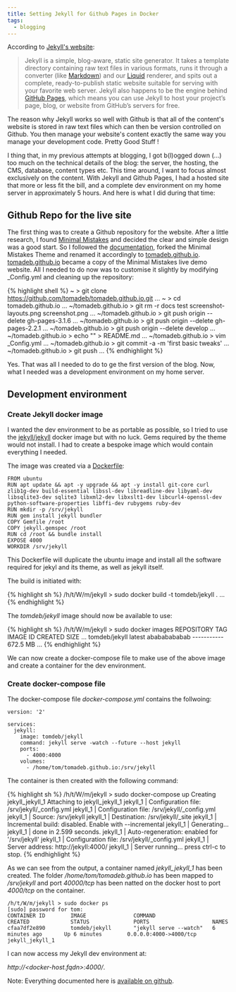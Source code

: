 ```yaml
---
title: Setting Jekyll for Github Pages in Docker
tags:
  - blogging
---
```


According to [Jekyll's website](https://jekyllrb.com/docs/home/):

> Jekyll is a simple, blog-aware, static site generator. It takes a template directory containing raw text files in various formats, runs it through a converter (like [Markdown](https://daringfireball.net/projects/markdown/)) and our [Liquid](https://github.com/Shopify/liquid/wiki) renderer, and spits out a complete, ready-to-publish static website suitable for serving with your favorite web server. Jekyll also happens to be the engine behind [GitHub Pages](https://pages.github.com/), which means you can use Jekyll to host your project’s page, blog, or website from GitHub’s servers for free.

The reason why Jekyll works so well with Github is that all of the content's website is stored in raw text files which can then be version controlled on Github. You then manage your website's content exactly the same way you manage your development code. Pretty Good Stuff !

I thing that, in my previous attempts at blogging, I got b(l)ogged down (...) too much on the technical details of the blog: the server, the hosting, the CMS, database, content types etc. This time around, I want to focus almost exclusively on the content. With Jekyll and Github Pages, I had a hosted site that more or less fit the bill, and a complete dev environment on my home server in approximately 5 hours. And here is what I did during that time:  

## Github Repo for the live site

The first thing was to create a Github repository for the website. After a little research, I found [Minimal Mistakes](https://mmistakes.github.io/minimal-mistakes/) and decided the clear and simple design was a good start. So I followed the [documentation](https://mmistakes.github.io/minimal-mistakes/docs/quick-start-guide/), forked the Minimal Mistakes Theme and renamed it accordingly to [tomadeb.github.io](https://github.com/tomadeb/tomadeb.github.io). [tomadeb.github.io](https://tomadeb.github.io) became a copy of the Minimal Mistakes live demo website. All I needed to do now was to customise it slightly by modifying _Config.yml and cleaning up the repository:

{% highlight shell %}
~ > git clone https://github.com/tomadeb/tomadeb.github.io.git
...
~ > cd tomadeb.github.io
...
~/tomadeb.github.io > git rm -r docs test screenshot-layouts.png screenshot.png
...
~/tomadeb.github.io > git push origin --delete gh-pages-3.1.6
...
~/tomadeb.github.io > git push origin --delete gh-pages-2.2.1
...
~/tomadeb.github.io > git push origin --delete develop
...
~/tomadeb.github.io > echo "" > README.md
...
~/tomadeb.github.io > vim _Config.yml
...
~/tomadeb.github.io > git commit -a -m 'first basic tweaks' 
...
~/tomadeb.github.io > git push
...
{% endhighlight %}

Yes. That was all I needed to do to ge the first version of the blog. Now, what I needed was a development environment on my home server.

## Development environment

### Create Jekyll docker image 

I wanted the dev environment to be as portable as possible, so I tried to use the [jekyll/jekyll]() docker image but with no luck. Gems required by the theme would not install. I had to create a bespoke image which would contain everything I needed.

The image was created via a [Dockerfile](https://docs.docker.com/engine/reference/builder/):

```
FROM ubuntu
RUN apt update && apt -y upgrade && apt -y install git-core curl zlib1g-dev build-essential libssl-dev libreadline-dev libyaml-dev libsqlite3-dev sqlite3 libxml2-dev libxslt1-dev libcurl4-openssl-dev python-software-properties libffi-dev rubygems ruby-dev
RUN mkdir -p /srv/jekyll
RUN gem install jekyll bundler
COPY Gemfile /root
COPY jekyll.gemspec /root
RUN cd /root && bundle install
EXPOSE 4000
WORKDIR /srv/jekyll
```

This Dockerfile will duplicate the ubuntu image and install all the software required for jekyl and its theme, as well as jekyll itself. 

The build is initiated with:

{% highlight sh %}
/h/t/W/m/jekyll > sudo docker build -t tomdeb/jekyll . 
...
{% endhighlight %}

The *tomdeb/jekyll* image should now be available to use:

{% highlight sh %}
/h/t/W/m/jekyll > sudo docker images 
REPOSITORY          TAG                 IMAGE ID            CREATED             SIZE
...
tomdeb/jekyll       latest              abababababab        -----------         672.5 MB
...
{% endhighlight %}

We can now create a docker-compose file to make use of the above image and create a container for the dev environment.

### Create docker-compose file

The docker-compose file *docker-compose.yml* contains the follwoing:

```
version: '2'

services:
  jekyll:
    image: tomdeb/jekyll
    command: jekyll serve -watch --future --host jekyll
    ports:
      - 4000:4000
    volumes:
      - /home/tom/tomadeb.github.io:/srv/jekyll
```

The container is then created with the following command:

{% highlight sh %}
/h/t/W/m/jekyll > sudo docker-compose up
Creating jekyll_jekyll_1
Attaching to jekyll_jekyll_1
jekyll_1  | Configuration file: /srv/jekyll/_config.yml
jekyll_1  | Configuration file: /srv/jekyll/_config.yml
jekyll_1  |             Source: /srv/jekyll
jekyll_1  |        Destination: /srv/jekyll/_site
jekyll_1  |  Incremental build: disabled. Enable with --incremental
jekyll_1  |       Generating...
jekyll_1  |                     done in 2.599 seconds.
jekyll_1  |  Auto-regeneration: enabled for '/srv/jekyll'
jekyll_1  | Configuration file: /srv/jekyll/_config.yml
jekyll_1  |     Server address: http://jekyll:4000/
jekyll_1  |   Server running... press ctrl-c to stop.
{% endhighlight %}

As we can see from the output, a container named *jekyll_jekyll_1* has been created. The folder */home/tom/tomadeb.github.io* has been mapped to */srv/jekyll* and port *40000/tcp* has been natted on the docker host to port *4000/tcp* on the container.

```
/h/t/W/m/jekyll > sudo docker ps
[sudo] password for tom:
CONTAINER ID        IMAGE               COMMAND                  CREATED             STATUS              PORTS                    NAMES
cfaa7df2e890        tomdeb/jekyll       "jekyll serve --watch"   6 minutes ago       Up 6 minutes        0.0.0.0:4000->4000/tcp   jekyll_jekyll_1
```
I can now access my Jekyll dev environment at:

*http://\<docker-host.fqdn\>:4000/*.


Note: Everything documented here is [available on github](https://github.com/tomadeb/W/tree/master/myapp/docker/jekyll).
